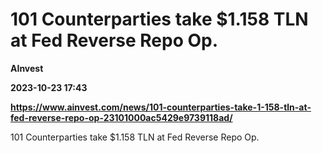 # 101 Counterparties take $1.158 TLN at Fed Reverse Repo Op.
**AInvest**

**2023-10-23 17:43**

**https://www.ainvest.com/news/101-counterparties-take-1-158-tln-at-fed-reverse-repo-op-23101000ac5429e9739118ad/**

101 Counterparties take $1.158 TLN at Fed Reverse Repo Op.
